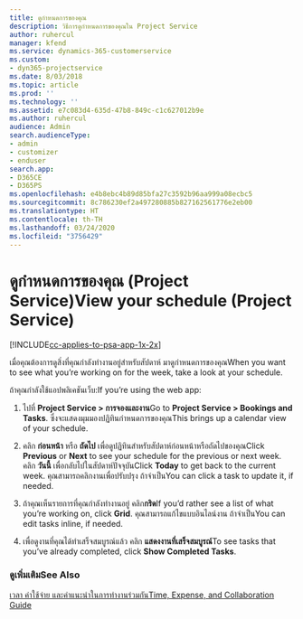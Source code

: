 ```yaml
---
title: ดูกำหนดการของคุณ
description: วิธีการดูกำหนดการของคุณใน Project Service
author: ruhercul
manager: kfend
ms.service: dynamics-365-customerservice
ms.custom:
- dyn365-projectservice
ms.date: 8/03/2018
ms.topic: article
ms.prod: ''
ms.technology: ''
ms.assetid: e7c083d4-635d-47b8-849c-c1c627012b9e
ms.author: ruhercul
audience: Admin
search.audienceType:
- admin
- customizer
- enduser
search.app:
- D365CE
- D365PS
ms.openlocfilehash: e4b8ebc4b89d85bfa27c3592b96aa999a08ecbc5
ms.sourcegitcommit: 8c786230ef2a497280885b827162561776e2eb00
ms.translationtype: HT
ms.contentlocale: th-TH
ms.lasthandoff: 03/24/2020
ms.locfileid: "3756429"
---
```

# <a name="view-your-schedule-project-service"></a><span data-ttu-id="43987-103">ดูกำหนดการของคุณ (Project Service)</span><span class="sxs-lookup"><span data-stu-id="43987-103">View your schedule (Project Service)</span></span>

[!INCLUDE[cc-applies-to-psa-app-1x-2x](../includes/cc-applies-to-psa-app-1x-2x.md)]

<span data-ttu-id="43987-104">เมื่อคุณต้องการดูสิ่งที่คุณกำลังทำงานอยู่สำหรับสัปดาห์ มาดูกำหนดการของคุณ</span><span class="sxs-lookup"><span data-stu-id="43987-104">When you want to see what you’re working on for the week, take a look at your schedule.</span></span>  
  
 <span data-ttu-id="43987-105">ถ้าคุณกำลังใช้แอปพลิเคชันเว็บ:</span><span class="sxs-lookup"><span data-stu-id="43987-105">If you’re using the web app:</span></span>  
  
1.  <span data-ttu-id="43987-106">ไปที่ **Project Service > การจองและงาน**</span><span class="sxs-lookup"><span data-stu-id="43987-106">Go to **Project Service > Bookings and Tasks**.</span></span> <span data-ttu-id="43987-107">ซึ่งจะแสดงมุมมองปฏิทินกำหนดการของคุณ</span><span class="sxs-lookup"><span data-stu-id="43987-107">This brings up a calendar view of your schedule.</span></span>  
  
2.  <span data-ttu-id="43987-108">คลิก **ก่อนหน้า** หรือ **ถัดไป** เพื่อดูปฏิทินสำหรับสัปดาห์ก่อนหน้าหรือถัดไปของคุณ</span><span class="sxs-lookup"><span data-stu-id="43987-108">Click **Previous** or **Next** to see your schedule for the previous or next week.</span></span> <span data-ttu-id="43987-109">คลิก **วันนี้** เพื่อกลับไปในสัปดาห์ปัจจุบัน</span><span class="sxs-lookup"><span data-stu-id="43987-109">Click **Today** to get back to the current week.</span></span> <span data-ttu-id="43987-110">คุณสามารถคลิกงานเพื่อปรับปรุง ถ้าจำเป็น</span><span class="sxs-lookup"><span data-stu-id="43987-110">You can click a task to update it, if needed.</span></span>  
  
3.  <span data-ttu-id="43987-111">ถ้าคุณเห็นรายการที่คุณกำลังทำงานอยู่ คลิก**กริด**</span><span class="sxs-lookup"><span data-stu-id="43987-111">If you’d rather see a list of what you’re working on, click **Grid**.</span></span> <span data-ttu-id="43987-112">คุณสามารถแก้ไขแบบอินไลน์งาน ถ้าจำเป็น</span><span class="sxs-lookup"><span data-stu-id="43987-112">You can edit tasks inline, if needed.</span></span>  
  
4.  <span data-ttu-id="43987-113">เพื่อดูงานที่คุณได้ทำเสร็จสมบูรณ์แล้ว คลิก **แสดงงานที่เสร็จสมบูรณ์**</span><span class="sxs-lookup"><span data-stu-id="43987-113">To see tasks that you’ve already completed, click **Show Completed Tasks**.</span></span>  
  
### <a name="see-also"></a><span data-ttu-id="43987-114">ดูเพิ่มเติม</span><span class="sxs-lookup"><span data-stu-id="43987-114">See Also</span></span>  
 [<span data-ttu-id="43987-115">เวลา ค่าใช้จ่าย และคำแนะนำในการทำงานร่วมกัน</span><span class="sxs-lookup"><span data-stu-id="43987-115">Time, Expense, and Collaboration Guide</span></span>](../project-service/time-expense-collaboration-guide.md)
